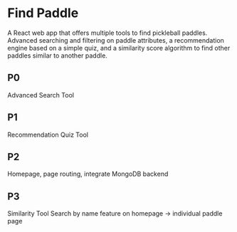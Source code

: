 # Find Paddle
A React web app that offers multiple tools to find pickleball paddles. Advanced searching and filtering on paddle attributes, a recommendation engine based on a simple quiz, and a similarity score algorithm to find other paddles similar to another paddle.

## P0
Advanced Search Tool

## P1
Recommendation Quiz Tool

## P2
Homepage, page routing, integrate MongoDB backend

## P3
Similarity Tool
Search by name feature on homepage -> individual paddle page


